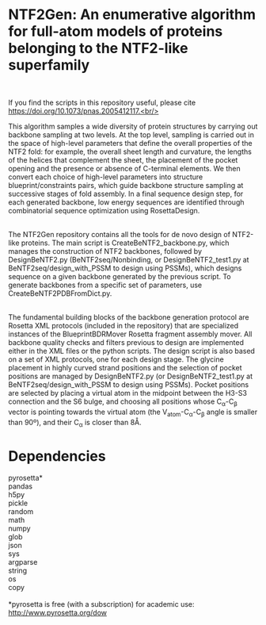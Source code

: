 # NTF2Gen: An enumerative algorithm for full-atom models of proteins belonging to the NTF2-like superfamily<br/>
<br/>

If you find the scripts in this repository useful, please cite https://doi.org/10.1073/pnas.2005412117.<br/>
<br/>

This algorithm samples a wide diversity of protein structures by carrying out backbone
sampling at two levels. At the top level, sampling is carried out in the space of high-level
parameters that define the overall properties of the NTF2 fold: for example, the overall sheet length and
curvature, the lengths of the helices that complement the sheet, the placement of the pocket opening and
the presence or absence of C-terminal elements. We then convert each choice of high-level
parameters into structure blueprint/constraints pairs, which guide
backbone structure sampling at successive stages of fold assembly. In a final sequence design step, for each generated
backbone, low energy sequences are identified through combinatorial sequence optimization using
RosettaDesign.<br/>
<br/>

The NTF2Gen repository contains all the tools for de novo design of NTF2-like proteins. The main script
is CreateBeNTF2_backbone.py, which manages the construction of NTF2 backbones, followed by
DesignBeNTF2.py (BeNTF2seq/Nonbinding, or DesignBeNTF2_test1.py at BeNTF2seq/design_with_PSSM to design using PSSMs), which designs sequence on a given backbone generated by the previous script. To
generate backbones from a specific set of parameters, use CreateBeNTF2PDBFromDict.py.<br/>
<br/>

The fundamental building blocks of the backbone generation protocol are Rosetta XML protocols
(included in the repository) that are specialized instances of the BlueprintBDRMover Rosetta fragment
assembly mover. All backbone quality checks and filters previous to design are
implemented either in the XML files or the python scripts. The design script is also based on a set of XML
protocols, one for each design stage. The glycine placement in highly curved strand positions
and the selection of pocket positions are managed by DesignBeNTF2.py (or DesignBeNTF2_test1.py at BeNTF2seq/design_with_PSSM to design using PSSMs). Pocket positions are selected by placing a virtual atom in the midpoint between the H3-S3 connection and
the S6 bulge, and choosing all positions whose C<sub>α</sub>-C<sub>β</sub> vector is pointing towards the virtual atom (the V<sub>atom</sub>-C<sub>α</sub>-C<sub>β</sub> angle is smaller than 90º), and their C<sub>α</sub> is closer than 8Å.

# Dependencies
pyrosetta\*<br/>
pandas<br/>
h5py<br/>
pickle<br/>
random<br/>
math<br/>
numpy<br/>
glob<br/>
json<br/>
sys<br/>
argparse<br/>
string<br/>
os<br/>
copy<br/>
<br/>
\*pyrosetta is free (with a subscription) for academic use: http://www.pyrosetta.org/dow


